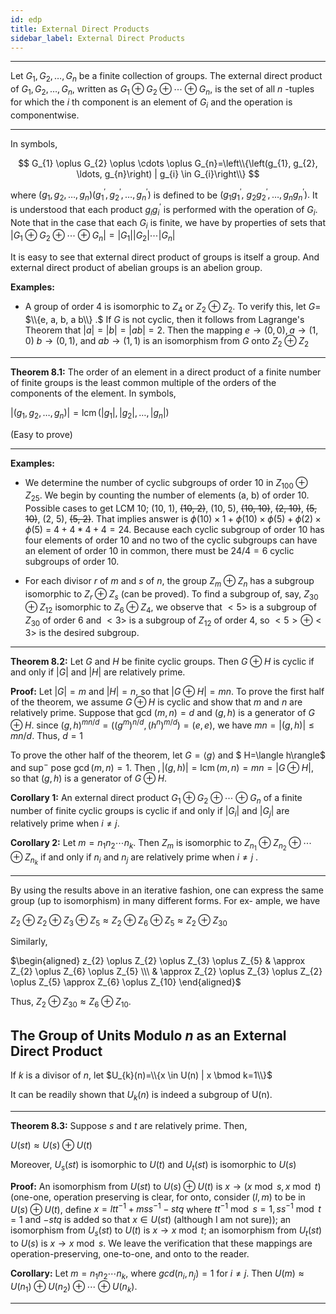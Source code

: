 ```yaml
---
id: edp
title: External Direct Products
sidebar_label: External Direct Products
---
```


---

Let $G_{1}, G_{2}, \ldots, G_{n}$ be a finite collection of groups. The external direct
product of $G_{1}, G_{2}, \ldots, G_{n},$ written as $G_{1} \oplus G_{2} \oplus \cdots \oplus G_{n},$ is the set of
all $n$ -tuples for which the $i$ th component is an element of $G_{i}$ and the operation is componentwise.

---

In symbols,

$$
G_{1} \oplus G_{2} \oplus \cdots \oplus G_{n}=\left\\{\left(g_{1}, g_{2}, \ldots, g_{n}\right) | g_{i} \in G_{i}\right\\}
$$

where $\left(g_{1}, g_{2}, \ldots, g_{n}\right)\left(g_{1}^{\prime}, g_{2}^{\prime}, \ldots, g_{n}^{\prime}\right)$ is defined to be $\left(g_{1} g_{1}^{\prime},\right.$
$g_{2} g_{2}^{\prime}, \ldots, g_{n} g_{n}^{\prime} ) .$ It is understood that each product $g_{i} g_{i}^{\prime}$ is performed
with the operation of $G_{i} .$ Note that in the case that each $G_{i}$ is finite, we
have by properties of sets that $\left|G_{1} \oplus G_{2} \oplus \cdots \oplus G_{n}\right|=\left|G_{1}\right|\left|G_{2}\right| \cdots\left|G_{n}\right|$

It is easy to see that external direct product of
groups is itself a group. And external direct product of abelian groups is an abelion group.

**Examples:**

- A group of order 4 is isomorphic to $Z_{4}$ or $Z_{2} \oplus Z_{2} .$ To verify this, let $G=$
  $\\{e, a, b, a b\\} .$ If $G$ is not cyclic, then it follows from Lagrange's Theorem
  that $|a|=|b|=|a b|=2 .$ Then the mapping $e \rightarrow(0,0), a \rightarrow(1,0)$ $b \rightarrow(0,1),$ and $a b \rightarrow(1,1)$ is an isomorphism from $G$ onto $Z_{2} \oplus Z_{2}$

---

**Theorem 8.1:** The order of an element in a direct product of a finite number of
finite groups is the least common multiple of the orders of the
components of the element. In symbols,

$\left|\left(g_{1}, g_{2}, \ldots, g_{n}\right)\right|=\operatorname{lcm}\left(\left|g_{1}\right|,\left|g_{2}\right|, \ldots,\left|g_{n}\right|\right)$

(Easy to prove)

---

**Examples:** 

- We determine the number of cyclic subgroups of order
  10 in $Z_{100} \oplus Z_{25}$. 
  We begin by counting the number of elements (a, b) of
  order 10. Possible cases to get LCM 10; (10, 1), ~~(10, 2)~~, (10, 5), ~~(10, 10)~~, ~~(2, 10)~~, ~~(5, 10)~~, (2, 5), ~~(5, 2)~~. That implies answer is $\phi(10) \times 1 + \phi(10) \times \phi(5) + \phi(2) \times \phi(5)$ = $4 + 4 * 4 + 4 = 24$. Because each cyclic
  subgroup of order 10 has four elements of order 10 and no two of the
  cyclic subgroups can have an element of order 10 in common, there
  must be $24/4 = 6$ cyclic subgroups of order 10. 

-  For each divisor $r$ of $m$ and $s$ of $n$, the group $Z_m \oplus Z_n$ has a subgroup isomorphic to $Z_r \oplus Z_s$ (can be proved). To find a subgroup of, say, $Z_{30} \oplus Z_{12}$ isomorphic to $Z_6 \oplus Z_4$, we observe that $<5>$ is a subgroup of $Z_{30}$ of order 6 and $<3>$ is a subgroup of $Z_{12}$ of order 4, so $<5> \oplus <3>$ is the desired subgroup.

---

**Theorem 8.2:** Let $G$ and $H$ be finite cyclic groups. Then $G \oplus H$ is cyclic if and only if $|G|$ and $|H|$ are relatively prime.

**Proof:** Let $|G|=m$ and $|H|=n,$ so that $|G \oplus H|=m n .$ To prove the first half of the theorem, we assume $G \oplus H$ is cyclic and show that
$m$ and $n$ are relatively prime. Suppose that gcd $(m, n)=d$ and $(g, h)$ is a
generator of $G \oplus H .$ since $(g, h)^{m n / d}=\left(\left(g^{m}\right)^{n / d},\left(h^{n}\right)^{m / d}\right)=(e, e),$ we
have $m n=|(g, h)| \leq m n / d .$ Thus, $d=1$ 

To prove the other half of the theorem, let $G=\langle g\rangle$ and $ H=\langle h\rangle$ and $\sup ^{-}$
pose $\operatorname{gcd}(m, n)=1 .$ Then $,|(g, h)|=\operatorname{lcm}(m, n)=m n=|G \oplus H|,$ so that $(g, h)$ is a generator of $G \oplus H$.

**Corollary 1:** An external direct product $G_{1} \oplus G_{2} \oplus \cdots \oplus G_{n}$ of a finite number
of finite cyclic groups is cyclic if and only if $\left|G_{i}\right|$ and $\left|G_{j}\right|$ are relatively
prime when $i \neq j .$

**Corollary 2:** Let $m=n_{1} n_{2} \cdots n_{k} .$ Then $Z_{m}$ is isomorphic to $Z_{n_{1}} \oplus Z_{n_{2}} \oplus \cdots \oplus Z_{n_{k}}$
if and only if $n_{i}$ and $n_{j}$ are relatively prime when $i \neq j$ . 

---

By using the results above in an iterative fashion, one can express
the same group (up to isomorphism) in many different forms. For ex-
ample, we have

$Z_{2} \oplus Z_{2} \oplus Z_{3} \oplus Z_{5} \approx Z_{2} \oplus Z_{6} \oplus Z_{5} \approx Z_{2} \oplus Z_{30}$

Similarly,

$\begin{aligned} z_{2} \oplus Z_{2} \oplus Z_{3} \oplus Z_{5} & \approx Z_{2} \oplus Z_{6} \oplus Z_{5} \\\ & \approx Z_{2} \oplus Z_{3} \oplus Z_{2} \oplus Z_{5} \approx Z_{6} \oplus Z_{10} \end{aligned}$

Thus, $Z_{2} \oplus Z_{30} \approx Z_{6} \oplus Z_{10}$.

## The Group of Units Modulo $n$ as an External Direct Product

If $k$ is a divisor of $n$, let
$U_{k}(n)=\\{x \in U(n) | x \bmod k=1\\}$

It can be readily shown that $U_k(n)$ is indeed a subgroup of U(n).

---

**Theorem 8.3:** Suppose $s$ and $t$ are relatively prime. Then, 

$U(s t) \approx U(s) \oplus U(t)$

Moreover, $U_{s}(s t)$ is isomorphic to $U(t)$ and $U_{t}(s t)$ is isomorphic to $U(s)$

**Proof:**  An isomorphism from $U(st)$ to $U(s) \oplus U(t)$ is $x \rightarrow (x \bmod s, x \bmod t)$ (one-one, operation preserving is clear, for onto, consider $(l, m)$ to be in $U(s) \oplus U(t)$, define $x = ltt^{-1} + mss^{-1} - stq$ where $tt^{-1} \bmod s = 1, ss^{-1} \bmod t = 1$ and $-stq$ is added so that $x \in U(st)$ (although I am not sure)); an isomorphism from $U_s(st)$ to $U(t)$ is $x \rightarrow x \bmod t$; an isomorphism from $U_t (st)$ to $U(s)$ is $x \rightarrow x \bmod s$. We leave the verification that
these mappings are operation-preserving, one-to-one, and onto to the
reader.

**Corollary:** Let $m=n_{1} n_{2} \cdots n_{k},$ where $g c d\left(n_{i}, n_{j}\right)=1$ for $i \neq j .$ Then $U(m) \approx U\left(n_{1}\right) \oplus U\left(n_{2}\right) \oplus \cdots \oplus U\left(n_{k}\right)$.

---
